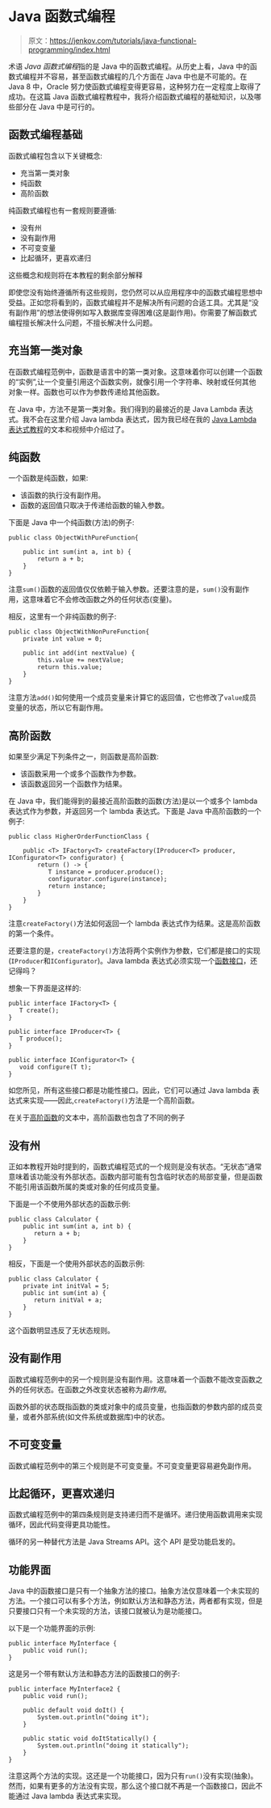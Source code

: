 # Java 函数式编程

> 原文：<https://jenkov.com/tutorials/java-functional-programming/index.html>

术语 *Java 函数式编程*指的是 Java 中的函数式编程。从历史上看，Java 中的函数式编程并不容易，甚至函数式编程的几个方面在 Java 中也是不可能的。在 Java 8 中，Oracle 努力使函数式编程变得更容易，这种努力在一定程度上取得了成功。在这篇 Java 函数式编程教程中，我将介绍函数式编程的基础知识，以及哪些部分在 Java 中是可行的。

## 函数式编程基础

函数式编程包含以下关键概念:

*   充当第一类对象
*   纯函数
*   高阶函数

纯函数式编程也有一套规则要遵循:

*   没有州
*   没有副作用
*   不可变变量
*   比起循环，更喜欢递归

这些概念和规则将在本教程的剩余部分解释

即使您没有始终遵循所有这些规则，您仍然可以从应用程序中的函数式编程思想中受益。正如您将看到的，函数式编程并不是解决所有问题的合适工具。尤其是“没有副作用”的想法使得例如写入数据库变得困难(这是副作用)。你需要了解函数式编程擅长解决什么问题，不擅长解决什么问题。

## 充当第一类对象

在函数式编程范例中，函数是语言中的第一类对象。这意味着你可以创建一个函数的“实例”,让一个变量引用这个函数实例，就像引用一个字符串、映射或任何其他对象一样。函数也可以作为参数传递给其他函数。

在 Java 中，方法不是第一类对象。我们得到的最接近的是 Java Lambda 表达式。我不会在这里介绍 Java lambda 表达式，因为我已经在我的 [Java Lambda 表达式教程](/java/lambda-expressions.html)的文本和视频中介绍过了。

## 纯函数

一个函数是纯函数，如果:

*   该函数的执行没有副作用。
*   函数的返回值只取决于传递给函数的输入参数。

下面是 Java 中一个纯函数(方法)的例子:

```
public class ObjectWithPureFunction{

    public int sum(int a, int b) {
        return a + b;
    }
}

```

注意`sum()`函数的返回值仅仅依赖于输入参数。还要注意的是，`sum()`没有副作用，这意味着它不会修改函数之外的任何状态(变量)。

相反，这里有一个非纯函数的例子:

```
public class ObjectWithNonPureFunction{
    private int value = 0;

    public int add(int nextValue) {
        this.value += nextValue;
        return this.value;
    }
}

```

注意方法`add()`如何使用一个成员变量来计算它的返回值，它也修改了`value`成员变量的状态，所以它有副作用。

## 高阶函数

如果至少满足下列条件之一，则函数是高阶函数:

*   该函数采用一个或多个函数作为参数。
*   该函数返回另一个函数作为结果。

在 Java 中，我们能得到的最接近高阶函数的函数(方法)是以一个或多个 lambda 表达式作为参数，并返回另一个 lambda 表达式。下面是 Java 中高阶函数的一个例子:

```
public class HigherOrderFunctionClass {

    public <T> IFactory<T> createFactory(IProducer<T> producer, IConfigurator<T> configurator) {
        return () -> {
           T instance = producer.produce();
           configurator.configure(instance);
           return instance;
        }
    }
}

```

注意`createFactory()`方法如何返回一个 lambda 表达式作为结果。这是高阶函数的第一个条件。

还要注意的是，`createFactory()`方法将两个实例作为参数，它们都是接口的实现(`IProducer`和`IConfigurator`)。Java lambda 表达式必须实现一个[函数接口](functional-interface)，还记得吗？

想象一下界面是这样的:

```
public interface IFactory<T> {
   T create();
}

```

```
public interface IProducer<T> {
   T produce();
}

```

```
public interface IConfigurator<T> {
   void configure(T t);
}

```

如您所见，所有这些接口都是功能性接口。因此，它们可以通过 Java lambda 表达式来实现——因此,`createFactory()`方法是一个高阶函数。

在关于[高阶函数](higher-order-functions.html)的文本中，高阶函数也包含了不同的例子

## 没有州

正如本教程开始时提到的，函数式编程范式的一个规则是没有状态。“无状态”通常意味着该功能没有外部状态。函数内部可能有包含临时状态的局部变量，但是函数不能引用该函数所属的类或对象的任何成员变量。

下面是一个不使用外部状态的函数示例:

```
public class Calculator {
    public int sum(int a, int b) {
       return a + b;
    }
}

```

相反，下面是一个使用外部状态的函数示例:

```
public class Calculator {
    private int initVal = 5;
    public int sum(int a) {
       return initVal + a;
    }
}

```

这个函数明显违反了无状态规则。

## 没有副作用

函数式编程范例中的另一个规则是没有副作用。这意味着一个函数不能改变函数之外的任何状态。在函数之外改变状态被称为*副作用*。

函数外部的状态既指函数的类或对象中的成员变量，也指函数的参数内部的成员变量，或者外部系统(如文件系统或数据库)中的状态。

## 不可变变量

函数式编程范例中的第三个规则是不可变变量。不可变变量更容易避免副作用。

## 比起循环，更喜欢递归

函数式编程范例中的第四条规则是支持递归而不是循环。递归使用函数调用来实现循环，因此代码变得更具功能性。

循环的另一种替代方法是 Java Streams API。这个 API 是受功能启发的。

## 功能界面

Java 中的函数接口是只有一个抽象方法的接口。抽象方法仅意味着一个未实现的方法。一个接口可以有多个方法，例如默认方法和静态方法，两者都有实现，但是只要接口只有一个未实现的方法，该接口就被认为是功能接口。

以下是一个功能界面的示例:

```
public interface MyInterface {
    public void run();
}

```

这是另一个带有默认方法和静态方法的函数接口的例子:

```
public interface MyInterface2 {
    public void run();

    public default void doIt() {
        System.out.println("doing it");
    }

    public static void doItStatically() {
        System.out.println("doing it statically");
    }
}

```

注意这两个方法的实现。这还是一个功能接口，因为只有`run()`没有实现(抽象)。然而，如果有更多的方法没有实现，那么这个接口就不再是一个函数接口，因此不能通过 Java lambda 表达式来实现。